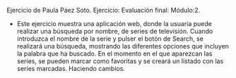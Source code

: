 Ejercicio de Paula Páez Soto.
Ejercicio: Evaluación final: Módulo:2.

- Este ejercicio muestra una aplicación web, donde la usuaria puede realizar una búsqueda por nombre, de series de televisión.
  Cuando introduzca el nombre de la serie y pulser el botón de Search, se realizará una búsqueda, mostrando las diferentes opciones que incluyen la palabra que ha buscado.
  En el momento en el que aparezcan las series, se pueden marcar como favoritas y se creará un listado con las series marcadas.
  Haciendo cambios.
